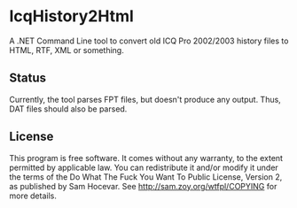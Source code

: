 # IcqHistory2Html

A .NET Command Line tool to convert old ICQ Pro 2002/2003 history files to HTML, RTF, XML or something.

## Status

Currently, the tool parses FPT files, but doesn't produce any output. Thus, DAT files should also be parsed.

## License

This program is free software. It comes without any warranty, to the extent permitted by applicable law. You can redistribute it and/or modify it under the terms of the Do What The Fuck You Want To Public License, Version 2, as published by Sam Hocevar. See http://sam.zoy.org/wtfpl/COPYING for more details.